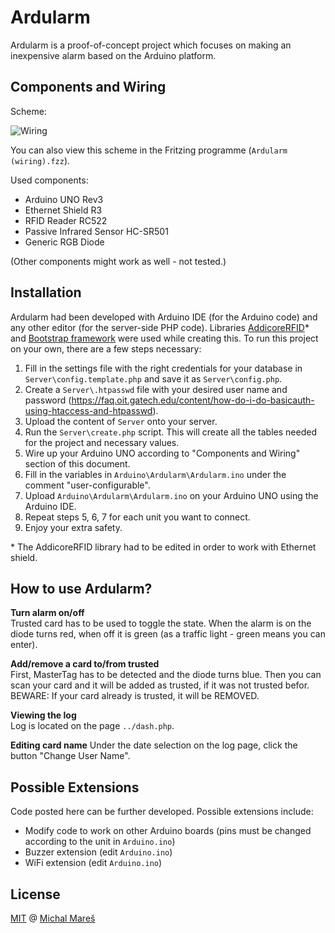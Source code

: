 # Ardularm

Ardularm is a proof-of-concept project which focuses on making an inexpensive alarm based on the Arduino platform.

## Components and Wiring

Scheme:

![Wiring](../Wiring.png)

You can also view this scheme in the Fritzing programme (`Ardularm (wiring).fzz`).

Used components:
* Arduino UNO Rev3
* Ethernet Shield R3
* RFID Reader RC522
* Passive Infrared Sensor HC-SR501 
* Generic RGB Diode

(Other components might work as well - not tested.)

## Installation

Ardularm had been developed with Arduino IDE (for the Arduino code) and any other editor (for the server-side PHP code). Libraries [AddicoreRFID](http://www.addicore.com/v/vspfiles/downloadables/Product%20Downloadables/RFID_RC522/AddicoreRFID.zip)* and [Bootstrap framework](http://getbootstrap.com/) were used while creating this. To run this project on your own, there are a few steps necessary:

1. Fill in the settings file with the right credentials for your database in `Server\config.template.php` and save it as `Server\config.php`.
2. Create a `Server\.htpasswd` file with your desired user name and password (https://faq.oit.gatech.edu/content/how-do-i-do-basicauth-using-htaccess-and-htpasswd).
3. Upload the content of `Server` onto your server.
4. Run the `Server\create.php` script. This will create all the tables needed for the project and necessary values.
5. Wire up your Arduino UNO according to "Components and Wiring" section of this document.
6. Fill in the variables in `Arduino\Ardularm\Ardularm.ino` under the comment "user-configurable".
7. Upload `Arduino\Ardularm\Ardularm.ino` on your Arduino UNO using the Arduino IDE.
8. Repeat steps 5, 6, 7 for each unit you want to connect.
9. Enjoy your extra safety.

\* The AddicoreRFID library had to be edited in order to work with Ethernet shield.

## How to use Ardularm?

**Turn alarm on/off**   
Trusted card has to be used to toggle the state. When the alarm is on the diode turns red, when off it is green (as a traffic light - green means you can enter).

**Add/remove a card to/from trusted**   
First, MasterTag has to be detected and the diode turns blue. Then you can scan your card and it will be added as trusted, if it was not trusted befor. BEWARE: If your card already is trusted, it will be REMOVED.

**Viewing the log**   
Log is located on the page `../dash.php`.

**Editing card name**
Under the date selection on the log page, click the button "Change User Name".

## Possible Extensions

Code posted here can be further developed. Possible extensions include:
* Modify code to work on other Arduino boards (pins must be changed according to the unit in `Arduino.ino`)
* Buzzer extension (edit `Arduino.ino`)
* WiFi extension (edit `Arduino.ino`)

## License

[MIT](https://github.com/MichalMares/Ardularm/blob/master/LICENSE.txt) @ [Michal Mareš](https://github.com/MichalMares)
